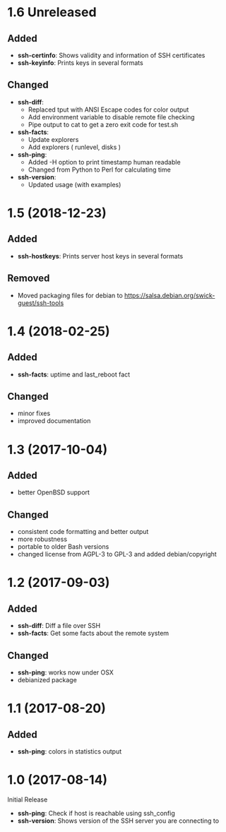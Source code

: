 # 1.6 Unreleased

## Added

- **ssh-certinfo**: Shows validity and information of SSH certificates
- **ssh-keyinfo**: Prints keys in several formats 

## Changed

- **ssh-diff**:
  - Replaced tput with ANSI Escape codes for color output
  - Add environment variable to disable remote file checking
  - Pipe output to cat to get a zero exit code for test.sh
- **ssh-facts**:
  - Update explorers
  - Add explorers ( runlevel, disks )
- **ssh-ping**:
  - Added -H option to print timestamp human readable
  - Changed from Python to Perl for calculating time
- **ssh-version**:
  - Updated usage (with examples)

# 1.5 (2018-12-23)

## Added

- **ssh-hostkeys**:  Prints server host keys in several formats

## Removed

- Moved packaging files for debian to https://salsa.debian.org/swick-guest/ssh-tools

# 1.4 (2018-02-25)

## Added

- **ssh-facts**: uptime and last_reboot fact

## Changed

- minor fixes
- improved documentation

# 1.3 (2017-10-04)

## Added

- better OpenBSD support

## Changed

- consistent code formatting and better output
- more robustness
- portable to older Bash versions
- changed license from AGPL-3 to GPL-3 and added debian/copyright

# 1.2 (2017-09-03)

## Added

- **ssh-diff**: Diff a file over SSH
- **ssh-facts**: Get some facts about the remote system

## Changed

- **ssh-ping**: works now under OSX
- debianized package

# 1.1 (2017-08-20)

## Added

- **ssh-ping**: colors in statistics output

# 1.0 (2017-08-14)

Initial Release

- **ssh-ping**: Check if host is reachable using ssh_config
- **ssh-version**: Shows version of the SSH server you are connecting to

